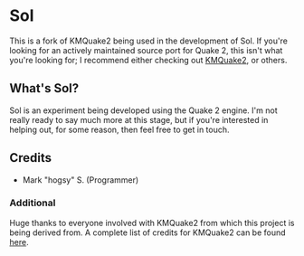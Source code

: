 # Sol

This is a fork of KMQuake2 being used in the development of Sol.
If you're looking for an actively maintained source port for Quake 2, this isn't what you're looking for; I recommend either checking out [KMQuake2](https://www.markshan.com/knightmare/), or others.

## What's Sol?

Sol is an experiment being developed using the Quake 2 engine. I'm not really ready to say much more at this stage, but if you're interested in helping out, for some reason, then feel free to get in touch.

## Credits

- Mark "hogsy" S. (Programmer)

### Additional

Huge thanks to everyone involved with KMQuake2 from which this project is being derived from.
A complete list of credits for KMQuake2 can be found [here](docs/kmquake2.txt).
